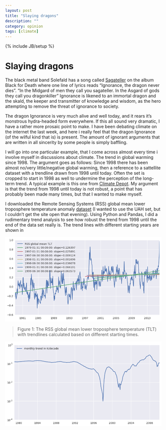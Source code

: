 ```yaml
---
layout: post
title: "Slaying dragons"
description: ""
category: opinion
tags: [climate]
---
```

{% include JB/setup %}

# Slaying dragons

The black metal band Solefald has a song called [Sagateller](https://m.youtube.com/watch?v=F4Ki1xy55Vg) on the album Black for Death where one line of lyrics reads “Ignorance, the dragon never dies”. “In the Midgard of men they call you sagateller. In the Asgard of gods they call you dragonkiller” Ignorance is likened to an immortal dragon and the skald, the keeper and transmitter of knowledge and wisdom, as the hero attempting to remove the threat of ignorance to society.

The dragon Ignorance is very much alive and well today, and it rears it’s monstrous hydra-headed form everywhere. If this all sound very dramatic, I have a rather more prosaic point to make. I have been debating climate on the internet the last week, and here i really feel that the dragon Ignorance (of the wilful kind that is) is present. The amount of ignorant arguments that are written in all sincerity by some people is simply baffling. 

I will go into one particular example, that I come across almost every time i involve myself in discussions about climate. The trend in global warming since 1998. The argument goes as follows: Since 1998 there has been almost no/very little/negative global warming, then a reference to a sattellite dataset with a trendline drawn from 1998 until today. Often the set is cropped to start in 1998 as well to undermine the perception of the long-term trend. A typical example is this one from [Climate Depot](http://www.climatedepot.com/2015/09/02/a-new-record-pause-length-satellite-data-no-global-warming-for-18-years-8-months/). My argument is that the trend from 1998 until today is not robust, a point that has probably been made many times, but that I wanted to make myself. 

I downloaded the Remote Sensing Systems (RSS) global mean lower troposphere temperature anomaly [dataset](http://data.remss.com/msu/graphics/TLT/time_series/RSS_TS_channel_TLT_Global_Land_And_Sea_v03_3.txt) (I wanted to use the UAH set, but I couldn’t get the site open that evening). Using Python and Pandas, I did a rudimentary trend analysis to see how robust the trend from 1998 until the end of the data set really is. The trend lines with different starting years are shown in 

![RSS trend lines](https://raw.githubusercontent.com/hansbrenna/RSS_trend_analysis/master/trendlines.png)
> Figure 1: The RSS global mean lower troposphere temperature (TLT) with trendlines calculated based on different starting times.


![RSS trend is not robust](https://raw.githubusercontent.com/hansbrenna/RSS_trend_analysis/master/trends.png)
